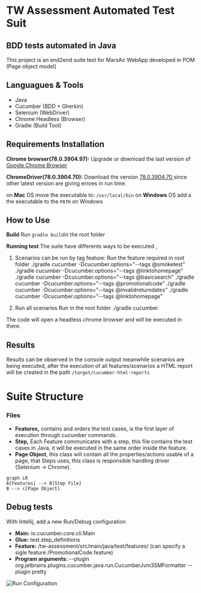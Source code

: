# TW Assessment Automated Test Suit

## BDD tests automated in Java 
This project is an end2end suite test for MarsAir WebApp developed in POM (Page object model) 

##  Languagues & Tools

 - Java
 - Cucumber (BDD + Gherkin)
 - Selenium (WebDriver)
 - Chrome Headless (Browser)
 - Gradle (Build Tool)

## Requirements Installation

**Chrome browser(78.0.3904.97):** Upgrade or download the last version of [Google Chrome Browser](https://www.google.com/chrome/)

**ChromeDriver(78.0.3904.70):** Download the version [78.0.3904.70 ](https://chromedriver.storage.googleapis.com/index.html?path=78.0.3904.70/) since other latest version are giving erroes in run time.

on **Mac** OS move the executable to: `/usr/local/bin`
on **Windows** OS  add a the executable to the `PATH` on Windows  


## How to Use
**Build**
Run `gradle build`in the root folder

**Running test**
The suite have differents ways to be executed , 
    
 1. Scenarios can be run by tag feature:
 Run the feature required in root folder 
./gradle cucumber -Dcucumber.options="--tags @smoketest"
./gradle cucumber -Dcucumber.options="--tags @linktohomepage"
./gradle cucumber -Dcucumber.options="--tags @basicsearch"
./gradle cucumber -Dcucumber.options="--tags @promotionalcode"
./gradle cucumber -Dcucumber.options="--tags @invalidreturndates"
./gradle cucumber -Dcucumber.options="--tags @linktohomepage"

 2. Run all scenarios
 Run in the root folder 
 ./gradle cucumber

The code will open a headless chrome browser and will be executed in there.
 
## Results

Results can be observed in the console output meanwhile scenarios are being executed, after the execution of all features/scenarios a HTML report will be created in the path `/target/cucumber-html-reports`  


# Suite Structure
### Files

 - **Features,** contains and orders the test cases, is the first layer of execution through cucumber commands.
 - **Step,** Each Feature communicates with a step, this file contains the test cases in Java, it will be executed in the same order inside the feature.
 - **Page Object**, this class will contain all the properties/actions usable of a page, that Steps uses, this class is responsible handling driver (Selenium -> Chrome).
 
```mermaid
graph LR
A[Features] --> B[Step File]
B --> c[Page Object]
```
 
## Debug tests

With Intellij, add a new Run/Debug configuration

 - **Main:** io.cucumber.core.cli.Main
 - **Glue:** test.step_definitions
 - **Feature:** /tw-assessment/src/main/java/test/features/ (can specify a sigle feature /PromotionalCode.feature) 
 - **Program arguments:** --plugin org.jetbrains.plugins.cucumber.java.run.CucumberJvm3SMFormatter --plugin pretty

![Run Configuration](https://ibb.co/tDvz4WK)

